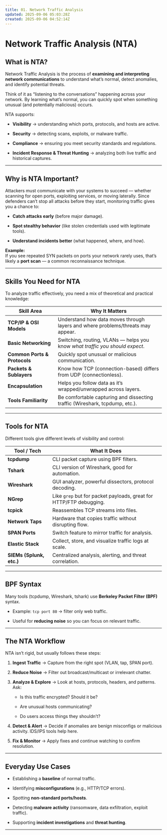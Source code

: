 ```yaml
---
title: 01. Network Traffic Analysis
updated: 2025-09-06 05:03:28Z
created: 2025-09-06 04:52:14Z
---
```


# Network Traffic Analysis (NTA) 

## What is NTA?

Network Traffic Analysis is the process of **examining and interpreting network communications** to understand what’s normal, detect anomalies, and identify potential threats.

Think of it as “listening to the conversations” happening across your network. By learning what’s normal, you can quickly spot when something unusual (and potentially malicious) occurs.

NTA supports:

- **Visibility** → understanding which ports, protocols, and hosts are active.
    
- **Security** → detecting scans, exploits, or malware traffic.
    
- **Compliance** → ensuring you meet security standards and regulations.
    
- **Incident Response & Threat Hunting** → analyzing both live traffic and historical captures.
    

* * *

## Why is NTA Important?

Attackers must communicate with your systems to succeed — whether scanning for open ports, exploiting services, or moving laterally. Since defenders can’t stop all attacks before they start, monitoring traffic gives you a chance to:

- **Catch attacks early** (before major damage).
    
- **Spot stealthy behavior** (like stolen credentials used with legitimate tools).
    
- **Understand incidents better** (what happened, where, and how).
    

**Example:**  
If you see repeated SYN packets on ports your network rarely uses, that’s likely a **port scan** — a common reconnaissance technique.

* * *

## Skills You Need for NTA

To analyze traffic effectively, you need a mix of theoretical and practical knowledge:

| Skill Area | Why It Matters |
| --- | --- |
| **TCP/IP & OSI Models** | Understand how data moves through layers and where problems/threats may appear. |
| **Basic Networking** | Switching, routing, VLANs — helps you know *what traffic you should expect*. |
| **Common Ports & Protocols** | Quickly spot unusual or malicious communication. |
| **Packets & Sublayers** | Know how TCP (connection-based) differs from UDP (connectionless). |
| **Encapsulation** | Helps you follow data as it’s wrapped/unwrapped across layers. |
| **Tools Familiarity** | Be comfortable capturing and dissecting traffic (Wireshark, tcpdump, etc.). |

* * *

## Tools for NTA

Different tools give different levels of visibility and control:

| Tool / Tech | What It Does |
| --- | --- |
| **tcpdump** | CLI packet capture using BPF filters. |
| **Tshark** | CLI version of Wireshark, good for automation. |
| **Wireshark** | GUI analyzer, powerful dissectors, protocol decoding. |
| **NGrep** | Like `grep` but for packet payloads, great for HTTP/FTP debugging. |
| **tcpick** | Reassembles TCP streams into files. |
| **Network Taps** | Hardware that copies traffic without disrupting flow. |
| **SPAN Ports** | Switch feature to mirror traffic for analysis. |
| **Elastic Stack** | Collect, store, and visualize traffic logs at scale. |
| **SIEMs (Splunk, etc.)** | Centralized analysis, alerting, and threat correlation. |

* * *

## BPF Syntax

Many tools (tcpdump, Wireshark, tshark) use **Berkeley Packet Filter (BPF)** syntax.

- Example: `tcp port 80` → filter only web traffic.
    
- Useful for **reducing noise** so you can focus on relevant traffic.
    

* * *

## The NTA Workflow

NTA isn’t rigid, but usually follows these steps:

1.  **Ingest Traffic** → Capture from the right spot (VLAN, tap, SPAN port).
    
2.  **Reduce Noise** → Filter out broadcast/multicast or irrelevant chatter.
    
3.  **Analyze & Explore** → Look at hosts, protocols, headers, and patterns. Ask:
    
    - Is this traffic encrypted? Should it be?
        
    - Are unusual hosts communicating?
        
    - Do users access things they shouldn’t?
        
4.  **Detect & Alert** → Decide if anomalies are benign misconfigs or malicious activity. IDS/IPS tools help here.
    
5.  **Fix & Monitor** → Apply fixes and continue watching to confirm resolution.
    

* * *

## Everyday Use Cases

- Establishing a **baseline** of normal traffic.
    
- Identifying **misconfigurations** (e.g., HTTP/TCP errors).
    
- Spotting **non-standard ports/hosts**.
    
- Detecting **malware activity** (ransomware, data exfiltration, exploit traffic).
    
- Supporting **incident investigations** and **threat hunting**.
    

* * *

&nbsp;